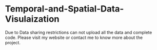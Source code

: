 # Temporal-and-Spatial-Data-Visulaization
Due to Data sharing restrictions can not upload all the data and complete code. 
Please visit my website or contact me to know more about the project. 

